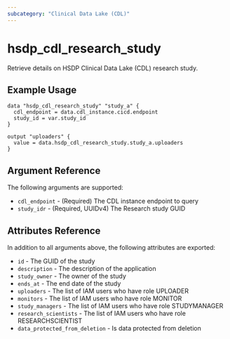 ```yaml
---
subcategory: "Clinical Data Lake (CDL)"
---
```


# hsdp_cdl_research_study

Retrieve details on HSDP Clinical Data Lake (CDL) research study.

## Example Usage

```hcl
data "hsdp_cdl_research_study" "study_a" {
  cdl_endpoint = data.cdl_instance.cicd.endpoint
  study_id = var.study_id
} 

output "uploaders" {
  value = data.hsdp_cdl_research_study.study_a.uploaders
}
```

## Argument Reference

The following arguments are supported:

* `cdl_endpoint` - (Required) The CDL instance endpoint to query
* `study_idr` - (Required, UUIDv4) The Research study GUID

## Attributes Reference

In addition to all arguments above, the following attributes are exported:

* `id` - The GUID of the study
* `description` -  The description of the application
* `study_owner` - The owner of the study
* `ends_at` - The end date of the study
* `uploaders` - The list of IAM users who have role UPLOADER
* `monitors` - The list of IAM users who have role MONITOR
* `study_managers` - The list of IAM users who have role STUDYMANAGER
* `research_scientists` - The list of IAM users who have role RESEARCHSCIENTIST
* `data_protected_from_deletion` - Is data protected from deletion
